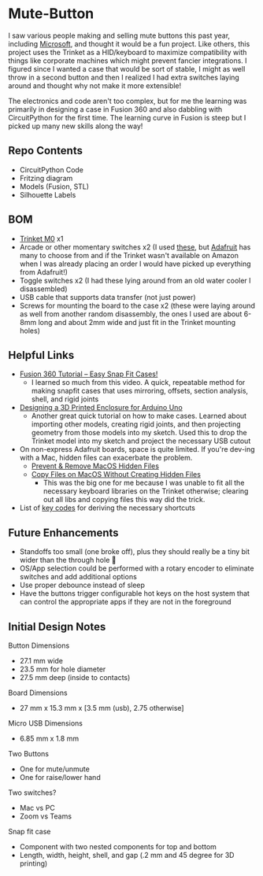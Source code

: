 # Mute-Button

I saw various people making and selling mute buttons this past year, including [Microsoft](https://www.onmsft.com/news/iot-enthusiasts-can-now-create-their-own-mute-button-for-microsoft-teams), and thought it would be a fun project. Like others, this project uses the Trinket as a HID/keyboard to maximize compatibility with things like corporate machines which might prevent fancier integrations. I figured since I wanted a case that would be sort of stable, I might as well throw in a second button and then I realized I had extra switches laying around and thought why not make it more extensible!

The electronics and code aren't too complex, but for me the learning was primarily in designing a case in Fusion 360 and also dabbling with CircuitPython for the first time. The learning curve in Fusion is steep but I picked up many new skills along the way!

## Repo Contents
- CircuitPython Code
- Fritzing diagram
- Models (Fusion, STL)
- Silhouette Labels

## BOM
 - [Trinket M0](https://www.adafruit.com/product/3500) x1
 - Arcade or other momentary switches x2 (I used [these](https://www.amazon.com/gp/product/B01N5JRU2R/ref=ppx_yo_dt_b_asin_title_o00_s00?ie=UTF8&psc=1), but [Adafruit](http://adafruit.com/) has many to choose from and if the Trinket wasn't available on Amazon when I was already placing an order I would have picked up everything from Adafruit!)
 - Toggle switches x2 (I had these lying around from an old water cooler I disassembled)
 - USB cable that supports data transfer (not just power)
 - Screws for mounting the board to the case x2 (these were laying around as well from another random disassembly, the ones I used are about 6-8mm long and about 2mm wide and just fit in the Trinket mounting holes)

## Helpful Links
- [Fusion 360 Tutorial – Easy Snap Fit Cases!](https://www.youtube.com/watch?v=VVmOtM60VWw)
  - I learned so much from this video. A quick, repeatable method for making snapfit cases that uses mirroring, offsets, section analysis, shell, and rigid joints
- [Designing a 3D Printed Enclosure for Arduino Uno](https://www.youtube.com/watch?v=E0bhdr84FNU)
  - Another great quick tutorial on how to make cases. Learned about importing other models, creating rigid joints, and then projecting geometry from those models into my sketch. Used this to drop the Trinket model into my sketch and project the necessary USB cutout
- On non-express Adafruit boards, space is quite limited. If you're dev-ing with a Mac, hidden files can exacerbate the problem.
  - [Prevent & Remove MacOS Hidden Files](https://learn.adafruit.com/welcome-to-circuitpython/troubleshooting#prevent-and-remove-macos-hidden-files-2978468-48)
  - [Copy Files on MacOS Without Creating Hidden Files](https://learn.adafruit.com/welcome-to-circuitpython/troubleshooting#copy-files-on-macos-without-creating-hidden-files-2978473-53)
    - This was the big one for me because I was unable to fit all the necessary keyboard libraries on the Trinket otherwise; clearing out all libs and copying files this way did the trick.
- List of [key codes](https://circuitpython.readthedocs.io/projects/hid/en/latest/api.html) for deriving the necessary shortcuts

## Future Enhancements

- Standoffs too small (one broke off), plus they should really be a tiny bit wider than the through hole 🤦
- OS/App selection could be performed with a rotary encoder to eliminate switches and add additional options
- Use proper debounce instead of sleep
- Have the buttons trigger configurable hot keys on the host system that can control the appropriate apps if they are not in the foreground

## Initial Design Notes

Button Dimensions
- 27.1 mm wide
- 23.5 mm for hole diameter
- 27.5 mm deep (inside to contacts)

Board Dimensions
- 27 mm x 15.3 mm x [3.5 mm (usb), 2.75 otherwise]

Micro USB Dimensions
- 6.85 mm x 1.8 mm

Two Buttons
- One for mute/unmute
- One for raise/lower hand

Two switches?
- Mac vs PC
- Zoom vs Teams

Snap fit case
- Component with two nested components for top and bottom
- Length, width, height, shell, and gap (.2 mm and 45 degree for 3D  printing)
